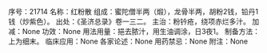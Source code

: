 序号：21714
名称：红粉散
组成：蜜陀僧半两（煅），龙骨半两，胡粉2钱，铅丹1钱（炒紫色）。
出处：《圣济总录》卷一三二。
主治：粉钤疮，绕项赤烂多汁。
加减：None
功效：None
用法用量：挹去脓汁，用生油调涂，日3夜1。
制备方法：上为细末。
临床应用：None
各家论述：None
用药禁忌：None
附注：None
